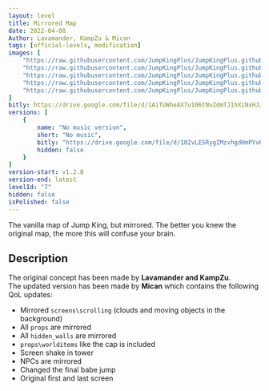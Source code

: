 ```yaml
---
layout: level
title: Mirrored Map
date: 2022-04-08
Author: Lavamander, KampZu & Mican
tags: [official-levels, modification]
images: [
    "https://raw.githubusercontent.com/JumpKingPlus/JumpKingPlus.github.io/www/images/workshop/levels/ws7-banner.png",
    "https://raw.githubusercontent.com/JumpKingPlus/JumpKingPlus.github.io/www/images/workshop/levels/ws7-2.png",
    "https://raw.githubusercontent.com/JumpKingPlus/JumpKingPlus.github.io/www/images/workshop/levels/ws7-3.png",
    "https://raw.githubusercontent.com/JumpKingPlus/JumpKingPlus.github.io/www/images/workshop/levels/ws7-4.png",
    "https://raw.githubusercontent.com/JumpKingPlus/JumpKingPlus.github.io/www/images/workshop/levels/ws7-5.png"
]
bitly: https://drive.google.com/file/d/1AiTUWheAX7u106tNvZdmTJ1hXiNxHJzQ/view?usp=sharing
versions: [
    {
        name: "No music version",
        short: "No music",
        bitly: "https://drive.google.com/file/d/102vLESRygIMzvhgdHmPYvHhb7dVIGHhU/view?usp=share_link",
        hidden: false
    }
]
version-start: v1.2.0
version-end: latest
levelId: "7"
hidden: false
isPolished: false
---
```


The vanilla map of Jump King, but mirrored. The better you knew the original map, the more this will confuse your brain.

<!-- more -->

<div id="description">
    <h2>Description</h2>
    <p>The original concept has been made by <strong>Lavamander and KampZu</strong>.<br>The updated version has been made by <strong>Mican</strong> which contains the following QoL updates:</p>
    <ul>
        <li>Mirrored <code>screens\scrolling</code> (clouds and moving objects in the background)</li>
        <li>All <code>props</code> are mirrored</li>
        <li>All <code>hidden_walls</code> are mirrored</li>
        <li><code>props\worlditems</code> like the cap is included</li>
        <li>Screen shake in tower</li>
        <li>NPCs are mirrored</li>
        <li>Changed the final babe jump</li>
        <li>Original first and last screen</li>
    </ul>
</div>
